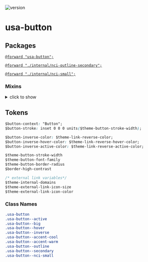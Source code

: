 ![version](https://img.shields.io/badge/version-3.3.0-4287f5.svg?style=flat)

# usa-button

## Packages

[`@forward "usa-button";`](https://github.com/uswds/uswds/tree/v3.3.0/packages/usa-button/)

[`@forward "./internal/nci-outline-secondary";`](https://github.com/NCIOCPL/ncids/blob/develop/packages/ncids-css/packages/usa-button/internal/_nci-outline-secondary.scss)

[`@forward "./internal/nci-small";`](https://github.com/NCIOCPL/ncids/blob/develop/packages/ncids-css/packages/usa-button/internal/_nci-small.scss)

### Mixins
<details>
<summary>click to show</summary>

- [`packages/uswds-core/src/styles/mixins/typography/typeset.scss`](https://github.com/uswds/uswds/tree/v3.3.0/packages/uswds-core/src/styles/mixins/typography/typeset.scss)

  - `typeset`

- [`packages/uswds-core/src/styles/mixins/helpers/border-box-sizing.scss`](https://github.com/uswds/uswds/tree/v3.3.0/packages/uswds-core/src/styles/mixins/helpers/border-box-sizing.scss)

  - `border-box-sizing`

- [`packages/uswds-core/src/styles/mixins/helpers/set-text-and-bg.scss`](https://github.com/uswds/uswds/tree/v3.3.0/packages/uswds-core/src/styles/mixins/helpers/set-text-and-bg.scss)

  - `set-text-and-bg`

- [`packages/uswds-core/src/styles/mixins/helpers/at-media.scss`](https://github.com/uswds/uswds/tree/v3.3.0/packages/uswds-core/src/styles/mixins/helpers/at-media.scss)

  - `at-media`

- [`packages/uswds-core/srec/styles/mixins/utilities/_disabled.scss`](https://github.com/uswds/uswds/tree/v3.3.0/packages/uswds-core/srec/styles/mixins/utilities/_disabled.scss)

  - `u_disabled`

- [`packages/uswds-core/_functionsOLD.scss`](https://github.com/uswds/uswds/tree/v3.3.0/packages/uswds-core/_functionsOLD.scss)

  - `color`
  - `font-weight`
  - `font-size`
  - `get-link-tokens-from-bg`
  - `radius`
  - `units`
  
</details>

## Tokens

```css
$button-context: "Button";
$button-stroke: inset 0 0 0 units($theme-button-stroke-width);

$button-inverse-color: $theme-link-reverse-color;
$button-inverse-hover-color: $theme-link-reverse-hover-color;
$button-inverse-active-color: $theme-link-reverse-active-color;

$theme-button-stroke-width
$theme-button-font-family
$theme-button-border-radius
$border-high-contrast

/* external link variables*/
$theme-internal-domains
$theme-external-link-icon-size 
$theme-external-link-icon-color
```

### Class Names

```css
.usa-button 
.usa-button--active
.usa-button--big
.usa-button--hover
.usa-button--inverse
.usa-button--accent-cool
.usa-button--accent-warm
.usa-button--outline
.usa-button--secondary
.usa-button--nci-small
```
